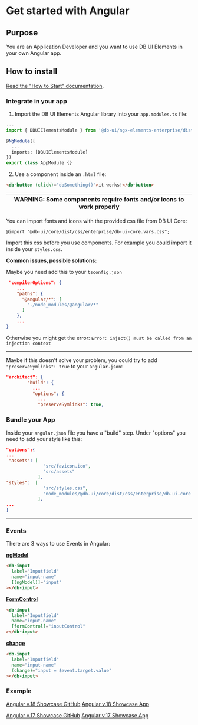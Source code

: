 # Get started with Angular

## Purpose

You are an Application Developer and you want to use DB UI Elements in your own Angular app.

## How to install

[Read the "How to Start" documentation](https://github.com/db-ui/elements/blob/main/doc/howto-start.md).


### Integrate in your app

1. Import the DB UI Elements Angular library into your `app.modules.ts` file:

````typescript
...
import { DBUIElementsModule } from '@db-ui/ngx-elements-enterprise/dist/lib';

@NgModule({
  ...
  imports: [DBUIElementsModule]
})
export class AppModule {}
````

2. Use a component inside an `.html` file:

````html
<db-button (click)="doSomething()">it works!</db-button>
````

| WARNING: Some components require fonts and/or icons to work properly |
| --- |

You can import fonts and icons with the provided css file from DB UI Core:

``@import "@db-ui/core/dist/css/enterprise/db-ui-core.vars.css";``

Import this css before you use components. For example you could import it inside your ``styles.css``.

**Common issues, possible solutions:**

Maybe you need add this to your ``tsconfig.json``

````json
 "compilerOptions": {
    ...
    "paths": {
      "@angular/*": [
        "./node_modules/@angular/*"
      ]
    },
    ...
}
````

Otherwise you might get the error: ``
Error: inject() must be called from an injection context
``

---

Maybe if this doesn't solve your problem, you could try to add ``"preserveSymlinks": true`` to your ``angular.json``:

`````json
"architect": {
        "build": {
          ...
          "options": {
            ...
            "preserveSymlinks": true,
`````


### Bundle your App

Inside your ``angular.json`` file you have a "build" step. Under "options" you need to add your style like this:

```json
"options":{
...
 "assets": [
              "src/favicon.ico",
              "src/assets"
            ],
"styles":  [
              "src/styles.css",
              "node_modules/@db-ui/core/dist/css/enterprise/db-ui-core.vars.css"
            ],
...
}
```
---
### Events

There are 3 ways to use Events in Angular:

**[ngModel](https://angular.io/api/forms/NgModel)**

````html
<db-input
  label="Inputfield"
  name="input-name"
  [(ngModel)]="input"
></db-input>          
````

**[FormControl](https://angular.io/api/forms/FormControl)**

````html
<db-input
  label="Inputfield"
  name="input-name"
  [formControl]="inputControl"
></db-input>          
````

**[change](https://developer.mozilla.org/de/docs/Web/API/HTMLElement/change_event)**
````html
<db-input
  label="Inputfield"
  name="input-name"
  (change)="input = $event.target.value"
></db-input>          
````


### Example

[Angular v.18 Showcase GitHub](https://github.com/db-ui/elements/tree/main/showcase/angular-active-showcase)
[Angular v.18 Showcase App](https://db-ui.github.io/elements/angular-active-showcase/)

[Angular v.17 Showcase GitHub](https://github.com/db-ui/elements/tree/main/showcase/angular-lts-showcase)
[Angular v.17 Showcase App](https://db-ui.github.io/elements/angular-lts-showcase/)
